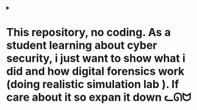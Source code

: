 <details>

<summary><h1>This repository, no coding. As a student learning about cyber security, i just want to show what i did and how digital forensics work (doing realistic simulation lab ). If care about it so expan it down ᓚᘏᗢ </h1></summary>

# Digital_Forensics

![image](https://github.com/user-attachments/assets/da81535d-c9e2-4d72-a2eb-6c07bf2e6f52)

This repository documents a series of digital forensics exercises performed in a simulated lab environment.  Each task demonstrates a key aspect of a digital forensics investigation, from image acquisition to memory analysis.  The goal is to provide a practical, hands-on understanding of the tools and techniques used in real-world digital forensics investigations.

# Task 0: Initial File Analysis and Question Answering 

**Objective:** This task serves as an introductory exercise to familiarize you with basic digital forensics techniques. You will be analyzing a provided file, likely containing encoded or hidden information related to a simulated investigation. The goal is to decode this information, answer specific questions based on the extracted data, and understand how seemingly simple tasks can reveal crucial clues in a digital forensics scenario.  This task emphasizes the importance of observation, decoding, and targeted analysis.

![image](https://github.com/user-attachments/assets/5fa1670e-5425-420a-b8da-8f55f65804cb)

Opening the initial file reveals a section of data recorded in hexadecimal format. **Why is data sometimes in hex?** Hexadecimal (base-16) is a common way to represent binary data in a human-readable format. Computers work with binary (0s and 1s), but hex is more compact and easier for humans to read and write than long strings of binary digits.  In forensics, hex representation is often used for:

*   **Examining raw data:** Viewing the exact bytes of a file or disk image.
*   **Identifying file signatures:**  Recognizing file types by their header bytes (often viewed in hex).
*   **Analyzing network packets:**  Looking at the byte-level structure of network communication.
*   **Debugging and reverse engineering:**  Understanding the low-level workings of software.

**Step 1: Decoding Hexadecimal Data to ASCII**

To understand the hex data, we need to convert it to a more readable format, typically ASCII text. ASCII (American Standard Code for Information Interchange) is a character encoding standard that represents text in computers.

**How to Convert Hex to ASCII:**

*   **Online Hex to ASCII Converters:** Numerous online tools are available (just search for "hex to ascii converter"). You can copy and paste the hex data into these tools to get the ASCII output.
*   **Command-line Tools (Linux/macOS):**  You can use tools like `xxd -r -p` or `echo "hex_data" | xxd -r -p | strings` in a terminal.
*   **Hex Editors:**  Hex editors often have built-in functionality to interpret hex data as ASCII or other character encodings.

After converting the hex format, the data can be decoded into ASCII for reading. This reveals human-readable text, which is much easier to analyze.

![image](https://github.com/user-attachments/assets/8c8f64f9-cc5e-4256-82ec-51012e891b51)

Now we can proceed to answer the specific questions based on this decoded ASCII text.

*   **Question 1:** What is the website of the chat software that Nhung used?

     ![image](https://github.com/user-attachments/assets/a11d8035-010c-4b69-836b-ad79d44ffc9e)

    *   **Step:** Examine the decoded ASCII text. Look for patterns that resemble website addresses (e.g., starting with "www." or containing ".com", ".co", etc.). In the decoded text, you can clearly see "Website chat cua Nhung la: www.e-chat.co".
    *   **Answer:** `www.e-chat.co`
    *   **Why is this question relevant?**  Identifying the chat software used can be important for several reasons:
        *   **Context:** It provides context about Nhung's online activities and communication methods.
        *   **Further Investigation:** Knowing the chat software might lead to further investigation of chat logs, account information, or vulnerabilities associated with that specific platform.
        *   **Link Analysis:**  It could be a starting point for link analysis if the chat software is known to be used for illicit activities.

*   **Question 2:** The location where Nhung hid the USB drive, answer in Vietnamese without accents as in the investigation result:

*   ![image](https://github.com/user-attachments/assets/8e7548ef-c3ec-4426-8d23-0ad2ff520f19)

    *   **Step:**  Continue examining the decoded ASCII text. Look for phrases that indicate a location or hiding place.  The text reads: "Noi Nhung giau USB la: chau cay".
    *   **Answer:** `chau cay` (chậu cây - flower pot)
    *   **Why is this question relevant?**  Knowing the hiding location of physical evidence (like a USB drive) is crucial for:
        *   **Physical Evidence Recovery:**  Directly leading investigators to the location where the USB drive might be physically hidden.
        *   **Corroboration:**  Confirming details from other sources (e.g., witness statements) with physical evidence.
        *   **Understanding Intent:** The hiding place itself might provide clues about the person's intent to conceal information.

*   **Question 3:** What method did the attacker use to exploit the system? We can see continuous and unusual failed login attempts by examining the `auth.log` file, starting from April. We can also check for unusual failed logins --> Burt-Force

  ![image](https://github.com/user-attachments/assets/9b227fe3-e5d0-47a6-ba85-216a2f8b1d7a)
  ![image](https://github.com/user-attachments/assets/c8aebcf7-a761-4bfe-b2a9-7b0a84a3609f)
    *   **Step:** The question itself provides the answer by referencing "continuous and unusual failed login attempts" and "Burt-Force".  "Burt-Force" is likely a typo and meant to be "Brute-Force".  Brute-force attacks are characterized by numerous attempts to guess passwords or usernames.  The images show log entries from `auth.log` which is a common log file on Linux systems that records authentication attempts.  The repeated "Failed password for invalid user" entries strongly suggest a brute-force attack.
    *   **Answer:** `Brute-Force`
    *   **Why is this question relevant?**  Identifying the attack method is fundamental in incident response and forensics:
        *   **Understanding Attack Vectors:** Knowing the method helps understand how the attacker gained (or attempted to gain) access.
        *   **Assessing Damage:**  The type of attack can indicate the potential scope of compromise. A brute-force attack, if successful, can lead to unauthorized access and further malicious activities.
        *   **Remediation:** Knowing the attack method is essential for implementing appropriate security measures to prevent future attacks of the same type (e.g., strengthening passwords, implementing account lockout policies, using multi-factor authentication).

*   **Question 4:** How many IPs performed the attack? How many of them successfully attacked?

    Based on classifying these IP addresses, they appear to be targets of brute force, based on the high number of login attempts associated with them (limited to the April attack period).

    *(The list of IPs and attempt counts is provided in the original document - no image is needed here)*

    *   **Step 1: Count the Number of Attacking IPs:**  Count the number of unique IP addresses listed in the provided data that are associated with failed login attempts.  The list provides 24 unique IP addresses.
    *   **Step 2: Identify IPs with Successful Logins:** Examine the subsequent data that shows IPs with "successful logins (Accept)". Identify the IPs from the brute-force list that also appear in the successful login list. In this case, 6 IPs are listed with successful logins.
    *   **Answer (Number of Attacking IPs):** `24`
    *   **Answer (Number of IPs with Successful Attacks):** `6`
    *   **Why is this question relevant?**  Identifying attacking IPs and successful IPs helps to:
        *   **Scope of Attack:**  Understand the scale of the brute-force attempt and how many entry points might have been compromised.
        *   **Attribution (Initial Clues):** IP addresses can provide initial clues for tracing back the attacker or the origin of the attack, although IP addresses can be spoofed or originate from compromised systems.
        *   **Blocking and Mitigation:**  IP addresses of attackers can be used to block further malicious activity (e.g., using firewalls or intrusion prevention systems).
        *   **Prioritization:**  IPs with successful logins are of higher priority for further investigation as they represent actual compromises.

    ![image](https://github.com/user-attachments/assets/d7554195-57f0-414f-bbe9-ed8e5fe6a360)


    Based on this, we can also see which IPs successfully logged in. If we compare with the IPs that had failed attempts above, we get:

    *(The list of IPs with successful logins is provided in the original document - no image is needed here)*

    *   --> Depending on how many attempts are considered brute force, we can infer that there were 24 attacking IPs and 6 IPs with successful attacks.

*   **Question 5:** Which users were newly created during the attack process?
*   ![image](https://github.com/user-attachments/assets/6c84b070-126f-490e-9f91-0fbd144269f5)

    *   **Step:** Examine the provided image which likely shows log entries related to user creation (`useradd` command is visible).  Identify usernames that were created around the time of the brute-force attack (as indicated in the question). The text identifies `packet`, `wind3str0y`, `fido`, `dhg` as users created during the attack, and differentiates them from `user1`, `user2`, `user4` which seem to be pre-existing legitimate users.
    *   **Answer:** `packet`, `wind3str0y`, `fido`, `dhg`
    *   **Why is this question relevant?**  Identifying newly created users during an attack timeframe is a strong indicator of malicious activity:
        *   **Backdoors and Persistence:** Attackers often create new user accounts to establish backdoors for persistent access to the compromised system.
        *   **Privilege Escalation:**  New accounts could be created for privilege escalation attempts or to perform actions under a different user context.
        *   **Account Compromise Confirmation:**  User creation often follows a successful brute-force attack, indicating that the attacker gained initial access and then proceeded to further compromise the system.

*   **Question 6:** What system scanning tool did the attacker install on this Linux Server?

      ![image](https://github.com/user-attachments/assets/c22e76ce-fdaa-4110-a6fd-1e617e524296)

    *   **Step:** Examine the `term.log` image (likely representing terminal or command history logs). Look for commands related to software installation or system utilities. The image clearly shows the command `apt-get install nmap`. `apt-get` is a package manager on Debian-based Linux systems, and `nmap` is a well-known network scanning tool.
    *   **Answer:** `Nmap`
    *   **Why is this question relevant?**  Identifying installed tools, especially security or network scanning tools, can reveal the attacker's post-exploitation activities:
        *   **Reconnaissance:**  `Nmap` is used for network reconnaissance - scanning for open ports and services on the target system or network. This could indicate the attacker was mapping the network to find further targets or vulnerabilities.
        *   **Lateral Movement:**  Scanning tools can be used to identify other vulnerable systems on the internal network for lateral movement (spreading the compromise).
        *   **Information Gathering:**  Attackers use scanning to gather information about the target system's configuration and security posture.

*   **Question 7:** The attacker used the social network Twitter to send images from the compromised computer. Identify the account and password that the attacker used to log in to Twitter.

*   ![image](https://github.com/user-attachments/assets/64ae2c74-a2bf-4b4c-b540-9a1c78f90155)


    In file number 3, there is a capture with the host `twitter.com`. When opened, we can see its Authorization hash, in base64 format.  When decoded:

    ![image](https://github.com/user-attachments/assets/8ba08790-3edf-4089-afd5-80ed9fe0e2a4)
    ![image](https://github.com/user-attachments/assets/17779deb-8a9f-4dcd-b96f-d1a1b26071c7)

    *   **Step 1: Identify Relevant File:** The question states "file number 3" and mentions "twitter.com". This suggests examining a network capture file (like a `.pcap` or similar) and looking for traffic related to Twitter. The image shows a Wireshark capture ("file number 3") with "twitter.com" as the host.
    *   **Step 2: Examine Authorization Header:** The text mentions "Authorization hash, in base64 format". In HTTP requests, authorization information is often passed in the "Authorization" header.  The image shows an "Authorization" header in the HTTP request to `twitter.com`.
    *   **Step 3: Decode Base64:**  The Authorization value is in Base64 encoding. Base64 is a common encoding scheme to represent binary data as ASCII text.  You can use online Base64 decoders or command-line tools like `base64 -d` (Linux/macOS) or PowerShell's `[System.Convert]::FromBase64String()` to decode the hash.  The images show the Base64 encoded hash and the decoded output, revealing "userforlab:passforlab".
    *   **Answer (Account):** `userforlab`
    *   **Answer (Password):** `passforlab`
    *   **Why is this question relevant?**  Identifying compromised social media accounts used by attackers is important for:
        *   **Data Exfiltration:**  Social media can be used as a channel for exfiltrating stolen data from a compromised system.
        *   **Command and Control (C2):** In some cases, attackers might use social media for covert command and control communication with malware.
        *   **Attribution and Tracking:** Social media accounts can provide further clues for tracing the attacker's identity or activities.
        *   **Account Remediation:**  Compromised accounts need to be secured (passwords changed, accounts potentially suspended) to prevent further misuse.

*   **Question 8:** The attacker connected to the internal network and stole the FTP account of a user in the company. Find the attacker's IP address.

    After using Wireshark:

      ![image](https://github.com/user-attachments/assets/0498cfd5-f6dd-46e1-bb8b-86ca881a0be9)

    *   **Step:** The question mentions "Wireshark" and "FTP account".  This indicates analyzing a network capture (likely a `.pcap` file) using Wireshark to examine FTP traffic. The image shows a Wireshark capture filtered for FTP protocol.  The text points to the source IP address of the FTP requests ("USER, PASS, SYST, PORT, LIST, RETR, QUIT") as `192.168.0.117`.
    *   **Answer:** `192.168.0.117`
    *   **Why is this question relevant?**  Identifying the attacker's IP address within the internal network is crucial for:
        *   **Internal Network Mapping:**  Understanding the attacker's location and movement within the internal network.
        *   **Identifying Compromised Internal Systems:**  The attacker's IP address might be associated with a compromised internal system that was used as a staging point for further attacks.
        *   **Network Segmentation and Security:**  This information can inform network segmentation strategies and security controls to limit lateral movement and contain future breaches.

*   **Question 9:** What are the stolen FTP account and password?


    After using Wireshark:

    ![image](https://github.com/user-attachments/assets/49253270-a360-473b-a8f2-d66b1d394b5f)

    *   **Step:** Continue analyzing the Wireshark FTP capture. Look for FTP commands that transmit credentials, specifically `USER` and `PASS` commands. FTP, in its basic form, transmits usernames and passwords in plain text. Wireshark can capture and display these commands. The image highlights the `USER ketoan` and `PASS ispace` commands in the Wireshark capture.
    *   **Answer (Account):** `ketoan`
    *   **Answer (Password):** `ispace`
    *   **Why is this question relevant?**  Identifying stolen credentials (like FTP accounts) is critical because:
        *   **Unauthorized Access:** Stolen FTP credentials can be used to gain unauthorized access to sensitive file servers and data.
        *   **Data Breach:**  Compromised FTP accounts are often used to steal data from the FTP server or upload malware.
        *   **Account Remediation:**  Stolen accounts need to have their passwords reset immediately and potentially be locked down to prevent further misuse.
        *   **Security Policy Review:**  The fact that FTP credentials were stolen in plain text highlights a security vulnerability (using unencrypted FTP) that needs to be addressed.

*   **Question 10:** Find the file that was leaked when the attacker exploited FTP and determine the MD5 hash of that file.

*   ![image](https://github.com/user-attachments/assets/9966e278-20e5-49b9-88ea-9137a1ee62d5)


    Proceed to export a target file from Wireshark.

    Using the `Get-FileHash` command on PowerShell, we can calculate the MD5 hash of the newly exported file, which is "file-mat.docx".
    ![image](https://github.com/user-attachments/assets/949bd198-481e-4a66-b4c1-243ed343abb5)

    *   **Step 1: Identify Data Transfer in Wireshark:** Examine the Wireshark FTP capture for commands that indicate data transfer, such as `RETR` (retrieve file). The image shows a `RETR file-mat.docx` command. This indicates the attacker downloaded the file "file-mat.docx" via FTP.
    *   **Step 2: Export the File from Wireshark:** Wireshark allows you to export objects or files that are transmitted within network streams.  In Wireshark, you would typically right-click on the relevant FTP packet (e.g., a packet related to the `RETR` command or data transfer) and use "Follow TCP Stream" or "Export Objects" to save the file "file-mat.docx" from the captured network traffic.
    *   **Step 3: Calculate MD5 Hash:** Once you have exported the "file-mat.docx" file, calculate its MD5 hash. The example uses PowerShell's `Get-FileHash` command: `Get-FileHash -Algorithm MD5 -Path "file-mat.docx"`.  You can use other tools like `md5sum` (Linux/macOS) or online MD5 hash calculators. *The MD5 hash value itself should be recorded here in a real investigation.*
    *   **Answer (File Name):** `file-mat.docx`
    *   **Answer (MD5 Hash):** *(The MD5 hash value of "file-mat.docx" would be inserted here after calculation)*
    *   **Why is this question relevant?**  Identifying the leaked file and its hash is crucial for:
        *   **Data Breach Confirmation:**  Confirming what specific data was stolen by the attacker.
        *   **Data Sensitivity Assessment:**  Determining the sensitivity and value of the leaked file (e.g., is it confidential business data, personal information, etc.).
        *   **Impact Assessment:**  Evaluating the potential impact of the data breach on the organization or individuals.
        *   **Data Integrity Verification:**  The MD5 hash of the leaked file can be compared to the original file (if available) to verify if the file was modified during or after the exfiltration.

*   **Question 11:** Ann's computer with IP address (192.168.1.158) sent a message over the wireless network to a strange computer that just connected to the network. Analyze the `pcap1.pcap` file to determine the account name that Ann used to log into the messaging system.
![image](https://github.com/user-attachments/assets/7d2897a9-831f-4111-b9a7-c6257074bc03)

    *   **Step:** Analyze the `pcap1.pcap` file (presumably another Wireshark capture) focusing on traffic from Ann's computer (IP `192.168.1.158`) to a "strange computer" that recently connected to the network. The question mentions "messaging system". Examine network protocols and traffic patterns that might be related to messaging or chat applications. The image seems to show traffic related to some sort of messaging protocol.  The text points to "account name that Ann used to log into the messaging system" and provides the answer "user1".  *More detail is needed on how "user1" was extracted from the `pcap1.pcap` - specific protocol, filters, or data fields examined in Wireshark would be helpful.*
    *   **Answer:** `user1`
    *   **Why is this question relevant?**  Analyzing messaging system activity is important for:
        *   **Communication Analysis:**  Understanding who is communicating with whom, the content of communications, and the timing of messages.
        *   **Insider Threat Detection:**  Investigating suspicious communication patterns that might indicate insider threats or unauthorized data sharing.
        *   **Evidence of Coordination:** In some cases, message logs can provide evidence of coordination between attackers or accomplices.

*   **Question 12:** What is the MD5 hash of the file that Ann sent out?
![image](https://github.com/user-attachments/assets/f2fada8c-6436-42e3-b416-aa9346f9a8f4)

    Here we can see that Ann was lured by a girl, took a file from the server and sent it out. That file is named `recipe.docx`.
    *   *(Note: The MD5 hash value of `recipe.docx` would be here if calculated)*
![image](https://github.com/user-attachments/assets/59cd71e2-617b-47d8-85bd-12f06f671e6e)

    *   **Step 1: Identify File Transfer in Network Capture:** Analyze `pcap1.pcap` (or related network capture if it's a different one) to identify network traffic related to Ann sending a file. The question mentions "file that Ann sent out" and "recipe.docx".  The image indicates the file name `recipe.docx`.  *Again, more detail is needed on *how* `recipe.docx` was identified in the network capture. Protocol, filters, or specific data fields would be helpful.*
    *   **Step 2: Export the File (if possible):** If the file `recipe.docx` was transmitted over the network in a way that allows for file extraction from the network capture (e.g., through HTTP file upload, FTP data transfer, or a file transfer protocol within the messaging system), export the file from Wireshark.
    *   **Step 3: Calculate MD5 Hash:** Calculate the MD5 hash of the exported `recipe.docx` file using tools like `Get-FileHash` (PowerShell), `md5sum` (Linux/macOS), or online MD5 calculators. *The MD5 hash value should be recorded here.*
    *   **Answer (MD5 Hash):** *(The MD5 hash value of "recipe.docx" would be inserted here after calculation)*
    *   **Why is this question relevant?**  Similar to Question 10, identifying the leaked file and its hash is crucial for:
        *   **Data Breach Assessment:**  Determining what specific file was sent out.
        *   **Content Analysis:** Examining the contents of `recipe.docx` to understand its nature and sensitivity.
        *   **Impact Evaluation:** Assessing the potential impact of leaking this specific file.
        *   **Integrity Verification:** MD5 hash helps verify file integrity if a copy of the original `recipe.docx` exists for comparison.

*   **Question 13:** What is the system timezone?

    Using digital forensics software, view the `web-server-linux-003.ad1` file.
![image](https://github.com/user-attachments/assets/4084cb1a-46d9-453a-b617-362442a85a2e)

    *   **Step 1: Open Image File in Forensic Software:** The question mentions "digital forensics software" and the file `web-server-linux-003.ad1`.  `.ad1` is a common forensic image format (AccessData Disk Image). Use forensic software capable of analyzing `.ad1` images (e.g., Autopsy, EnCase, FTK Imager, X-Ways Forensics). Open the `web-server-linux-003.ad1` image in the chosen software.
    *   **Step 2: Locate System Timezone Information:** Forensic software typically parses system configuration files and metadata from disk images. Look for sections or features within the software that display system information, operating system details, or configuration settings.  In Linux systems, timezone information is often stored in files like `/etc/timezone` or `/etc/localtime`. The image from Autopsy shows "Time Zone: Europe/Brussels" in the "Operating System Information" section.
    *   **Answer:** `Europe/Brussels`
    *   **Why is this question relevant?**  Determining the system timezone is important for:
        *   **Timestamp Correlation:**  Accurately interpreting timestamps from log files, file system metadata, and other artifacts. Timestamps are often recorded in local system time. Knowing the timezone allows you to convert them to a standard timezone (like UTC/GMT) for consistent analysis and correlation across different systems or data sources.
        *   **Event Reconstruction:**  Building accurate timelines of events requires understanding the timezone in which events were recorded.
        *   **Geographic Context (Potentially):**  Timezone can sometimes provide clues about the geographic location of the system or user.

*   **Question 14:** Who was the last user to log in to the system?
![image](https://github.com/user-attachments/assets/8eaf755c-461b-4c42-8902-e538b1cac2d5)

    Extract the `auth.log` file.

    Put it into Kali Linux.
![image](https://github.com/user-attachments/assets/a9803a0e-3bbc-46a5-aa3a-8b6cffc0ab9d)

    Put the "accepted password" (successful login) logs from the file into the `accepted_logins` file.
![image](https://github.com/user-attachments/assets/10def0ca-8770-47f5-a125-524fc4326a58)

    Use the `sort` command to see the last log (last user) successfully logged in, which is root.

    ![image](https://github.com/user-attachments/assets/dade1fdd-37e8-4e3c-859f-e387e14b7c4b)

    *   **Step 1: Extract `auth.log` from Image:** The question refers to `auth.log` and a forensic image (`web-server-linux-003.ad1` implied from Question 13). Extract the `auth.log` file from the `/var/log` directory within the `.ad1` image. You can use forensic software to browse the file system within the image and export the `auth.log` file.
    *   **Step 2: Transfer to Kali Linux (Analysis System):**  Transfer the extracted `auth.log` file to a Kali Linux system (or another Linux system with command-line tools) for easier log analysis.
    *   **Step 3: Filter for Successful Logins:** Filter the `auth.log` file to keep only lines indicating successful logins. The example uses `grep "Accepted password"` to extract lines containing "Accepted password," which is a common log message for successful SSH logins in `auth.log`.  `grep "Accepted password" auth.log > accepted_logins`
    *   **Step 4: Sort Logins Chronologically (Reverse Order):** Sort the filtered login logs chronologically in reverse order (newest to oldest) to find the last login.  The example uses `sort -r accepted_logins`. The `-r` option for `sort` reverses the sorting order.  By sorting in reverse chronological order, the last entry in the sorted output will represent the most recent successful login.
    *   **Step 5: Identify Last User:** Examine the last line in the sorted output. The example shows the last line is related to a root login.
    *   **Answer:** `root`
    *   **Why is this question relevant?**  Identifying the last logged-in user is useful for:
        *   **User Activity Tracking:**  Understanding who was recently active on the system.
        *   **Account Compromise Assessment:** If the last login is by an unexpected user (especially a privileged account like root), it could indicate unauthorized access or account compromise.
        *   **Timeline Context:**  The timestamp of the last login provides a point of reference for building a timeline of events.

*   **Question 15:** How many users have a login shell?
![image](https://github.com/user-attachments/assets/b8e00bf5-9f5a-4e92-b679-91e01a4bc963)

    Extract the `passwd` file from `/etc`.

    Continue to put it into Kali.
![image](https://github.com/user-attachments/assets/acab02a9-79c8-4b8d-91e1-898d4a660ced)

    Use the `awk` command to count how many users in the `passwd` file just put in have a login shell:
    ![image](https://github.com/user-attachments/assets/bd9e216f-bcdc-4968-9d3e-4849725130d6)

    *   **Step 1: Extract `passwd` File:** Extract the `/etc/passwd` file from the `.ad1` image. The `/etc/passwd` file on Linux systems contains user account information.
    *   **Step 2: Transfer to Kali Linux:** Transfer the `passwd` file to Kali Linux.
    *   **Step 3: Use `awk` to Count Login Shells:** Use the `awk` command to process the `passwd` file and count users with a login shell.
        *   `awk -F':' '$7 != "/sbin/nologin" && $7 != "/bin/false" { count++ } END { print count }' passwd`
        *   `-F':'`: Sets the field separator to colon (`:`) because fields in `/etc/passwd` are separated by colons.
        *   `'$7 != "/sbin/nologin" && $7 != "/bin/false"'`: This is the condition. `$7` refers to the 7th field in each line of `/etc/passwd`, which is the login shell field. The condition checks if the login shell is *not* equal to `/sbin/nologin` and *not* equal to `/bin/false`.  Users with `/sbin/nologin` or `/bin/false` as their login shell are typically system accounts or accounts that are not intended for interactive logins.
        *   `{ count++ }`: If the condition is true (the user has a login shell), increment the `count` variable.
        *   `END { print count }`: After processing all lines, print the final value of `count`.
    *   **Answer:** `06` (meaning 6 users have a login shell)
    *   **Why is this question relevant?**  Counting users with login shells helps to:
        *   **User Account Audit:**  Understand the number of interactive user accounts on the system.
        *   **Security Assessment:**  Reduce the attack surface by disabling login shells for system accounts or service accounts that do not require interactive logins.
        *   **Account Management:**  Identify and manage user accounts, ensuring that only necessary accounts have login shells.

*   **Question 16:** Put the logs related to user addition into the `b.txt` file for analysis.
![image](https://github.com/user-attachments/assets/e93232f9-5dff-4ef4-a50f-22570a075c14)
![image](https://github.com/user-attachments/assets/ac3859f2-c67b-4c9e-a81f-8186980f6d38)

    User `vulnosadmin` created user `webmin`.

    This is also displayed in the `bash_history` log of this user.
![image](https://github.com/user-attachments/assets/5660e146-46e3-4b69-a326-76f3dce8c8af)

    *   **Step 1: Identify User Addition Logs:** The question asks for "logs related to user addition".  On Linux systems, user addition events are often logged in files like `auth.log`, `audit.log`, or `syslog`.  The images show `auth.log` being examined.
    *   **Step 2: Filter for User Addition Events:** Filter the `auth.log` (or relevant log file) for events related to user creation commands like `useradd`, `adduser`, or similar commands.  The images show lines from `auth.log` containing `useradd webmin` which indicates the creation of the user "webmin".
    *   **Step 3: Save Filtered Logs to `b.txt`:** Save the filtered log lines to a file named `b.txt` (as requested in the question) for further analysis. `grep "useradd" auth.log > b.txt` (or similar command).
    *   **Step 4: Examine User `vulnosadmin`'s `bash_history`:** The text also mentions checking `bash_history` of user `vulnosadmin`.  `bash_history` files store commands executed by users in their bash shell.  Examine the `bash_history` file for the user `vulnosadmin` (typically located in `/home/vulnosadmin/.bash_history` - you would need to extract this from the image).  The image shows the `bash_history` file of `vulnosadmin` containing the `useradd webmin` command, confirming that user `vulnosadmin` created the user `webmin`.
    *   **Why is this question relevant?**  Analyzing user addition logs and command history helps to:
        *   **Identify Unauthorized Account Creation:** Detect creation of user accounts that were not authorized or are suspicious.
        *   **Attribute Actions to Users:**  Determine which user performed the user creation action (in this case, `vulnosadmin`).
        *   **Understand Post-Compromise Activity:**  User creation is often part of post-compromise activity by attackers to establish persistence or create backdoors.

*   **Question 17:** How many users have sudo access?

    Thus, the users who can use sudo here are: `root`, `php`, `mail`
    *   **Answer:** `3`
    *   **Step:** The question implicitly assumes you've already identified users with sudo access in previous analysis (though the steps aren't explicitly detailed here).  **How to determine sudo access?**  On Linux systems, sudo access is typically controlled by the `/etc/sudoers` file or files in the `/etc/sudoers.d/` directory.  You would need to:
        *   **Extract `/etc/sudoers` and `/etc/sudoers.d/`:** Extract these files/directories from the `.ad1` image.
        *   **Analyze `sudoers` Files:** Examine the contents of `/etc/sudoers` and files in `/etc/sudoers.d/`. These files define sudo rules. Look for lines that grant sudo privileges to users or groups.  Common indicators include lines starting with user or group names followed by `ALL=(ALL:ALL) ALL` (or similar sudo rules).
        *   **Identify Sudo Users:** Based on the `sudoers` file analysis, identify the users who are explicitly granted sudo access. The text lists `root`, `php`, and `mail` as users with sudo access. *More detail would be needed on exactly *how* these users were identified from the `sudoers` configuration.*
    *   **Answer:** `3`
    *   **Why is this question relevant?**  Knowing which users have sudo (superuser) access is critical for security assessment:
        *   **Privilege Management:**  Sudo access grants users elevated privileges to run commands as root.  Limiting sudo access to only necessary users is a key security principle.
        *   **Security Risk Assessment:**  Users with sudo access pose a higher security risk if their accounts are compromised because attackers can gain full control of the system.
        *   **Compliance Auditing:**  Compliance regulations often require organizations to control and audit sudo access.

*   **Question 18:** Which file did the user 'root' delete?

    Go into root's history to see. Here there is an `rm` command, it removes file `37292.c`.
    ![image](https://github.com/user-attachments/assets/37ec87f2-2596-48c5-bfc9-d8fe6a979e9d)
![image](https://github.com/user-attachments/assets/4cd157d5-ca45-4435-8216-0333ab66964f)

    *   **Step 1: Examine Root's `bash_history`:** The question directs you to "root's history".  On Linux, root's command history is typically stored in `/root/.bash_history`.  Extract the `/root/.bash_history` file from the `.ad1` image.
    *   **Step 2: Analyze `bash_history` for `rm` Command:** Examine the contents of `root/.bash_history` file. Look for commands that involve file deletion, specifically the `rm` (remove) command. The images show a line in `root/.bash_history`: `rm 37292.c`.
    *   **Answer:** `37292.c`
    *   **Why is this question relevant?**  Tracking file deletion activity by root (or any user) can be important for:
        *   **Data Tampering Detection:**  Identifying if important files were deleted, potentially to hide evidence or disrupt system operation.
        *   **Understanding User Actions:**  Reconstructing user activity and understanding what files users were working with and potentially removing.
        *   **Malware Analysis:**  Malware might delete files as part of its cleanup or evasion techniques.

*   **Question 19:** What Content Management System (CMS) is installed on the machine?
*   ![image](https://github.com/user-attachments/assets/186dce0d-5c76-4096-b10d-15c61e2de496)

    *   **Step:** The image shows a web browser accessing a URL (`http://192.168.1.103/`).  The text displayed in the browser window is a default page for "Drupal". Drupal is a popular open-source Content Management System (CMS).  Accessing the web server's root directory in a browser often reveals a default CMS page if a CMS is installed.
    *   **Answer:** `Drupal`
    *   **Why is this question relevant?**  Identifying the CMS installed on a web server is important for:
        *   **Vulnerability Assessment:**  Knowing the CMS type and version allows you to research known vulnerabilities associated with that specific CMS. CMS platforms are frequent targets for attackers.
        *   **Attack Surface Mapping:**  CMS platforms often have specific attack vectors and common vulnerabilities that attackers exploit.
        *   **Configuration Review:**  CMS installations require specific configurations.  Reviewing the CMS configuration can reveal security misconfigurations.

*   **Question 20:** What version of CMS is installed on the machine?
*   ![image](https://github.com/user-attachments/assets/2bcccaff-f88f-49fd-876c-78f8f234a9ec)

    *   *(No explicit steps are provided in the original document for this question, and the image provided is the same as for Question 19)*.
    *   **Inferred Step:** To determine the CMS version, you would typically need to:
        *   **Examine CMS Files:**  Look for files within the web server's document root directory that contain version information.  For Drupal, this might be in files like `CHANGELOG.txt`, `README.txt`, or CMS-specific configuration files.
        *   **Access CMS Admin Interface:**  Sometimes the CMS admin login page or the CMS's "About" section will display the version number.
        *   **Use CMS Detection Tools:**  Tools like `whatweb` or online CMS detectors can attempt to automatically identify the CMS version by analyzing website headers, code patterns, and known CMS fingerprints.
    *   **Answer:** *(The answer for the CMS version is missing from the original document. To answer this, further investigation of the Drupal installation would be needed)*
    *   **Why is this question relevant?**  Knowing the *version* of the CMS is even more critical than just knowing the CMS type for:
        *   **Vulnerability Identification:**  Vulnerabilities are often version-specific.  Knowing the exact version allows you to pinpoint known vulnerabilities that affect that particular CMS installation.
        *   **Patching and Remediation:**  Version information is essential for applying the correct security patches and updates to address known vulnerabilities in the CMS.
        *   **Exploit Research:**  Attackers often target known vulnerabilities in specific CMS versions. Version information is necessary for researching and understanding potential exploits.

*   **Question 21:** Which port is listening to receive attack commands from the hacker?
![image](https://github.com/user-attachments/assets/982a13d2-f376-4dfb-8e98-5991b0175482)

    *   *(No explicit steps are provided in the original document for this question, and the image is not directly helpful for answering it)*.
    *   **Inferred Step:** To determine listening ports, you would typically use network tools on the compromised system (if it's live) or analyze system configuration files or memory dumps (if you have an image).  Common methods include:
        *   **`netstat -tulnp` (Linux):**  This command lists listening ports and associated processes.  You would need to execute this command on the compromised system or analyze the output if it was captured.
        *   **`ss -tulnp` (Linux):**  A more modern alternative to `netstat`.
        *   **`tasklist /svc` and `netstat -ano` (Windows):**  Windows equivalents for listing processes and network connections.
        *   **Analyzing Process List from Memory Dump:** If you have a memory dump, memory analysis tools can be used to list listening ports and associated processes.
        *   **Configuration File Review:**  Sometimes configuration files for network services (e.g., SSH, web servers) will specify listening ports.
    *   **Answer:** *(The answer for the listening port is missing from the original document.  To answer this, network analysis or system analysis tools would be needed to identify listening ports. The image provided is not directly relevant to this question.)*
    *   **Why is this question relevant?**  Identifying listening ports, especially unusual or unexpected ports, is important for:
        *   **Malware Detection:**  Malware often opens listening ports for command and control communication or to provide backdoor access.
        *   **Unauthorized Services:**  Unnecessary or unauthorized services listening on open ports increase the attack surface.
        *   **Network Security Assessment:**  Understanding listening ports helps to assess the system's network services and identify potential vulnerabilities.

*   **Question 22:** What is the path to the root directory of the PHP user?
![image](https://github.com/user-attachments/assets/5f8c99d3-8106-4f90-aa21-20f9b00aa569)

    *   *(No explicit steps are provided in the original document for this question, and the image is not directly helpful for answering it)*.
    *   **Inferred Step:** To find the home directory of the "php" user, you would typically consult the `/etc/passwd` file.  As mentioned in Question 15, the `/etc/passwd` file contains user account information.  The 6th field in each line of `/etc/passwd` is the home directory for that user.
        *   **Extract `/etc/passwd` (if not already extracted):** Extract the `/etc/passwd` file from the `.ad1` image.
        *   **Examine `/etc/passwd` for "php" user:**  Open the `/etc/passwd` file and look for the line for the user "php".
        *   **Extract Home Directory Path:**  The 6th field in the "php" user's line will be the path to their home directory. The image seems to indicate the path is `/var/www`.
    *   **Answer:** `/var/www`
    *   **Why is this question relevant?**  Knowing the home directory of a user, especially a system user like "php" (often associated with web servers), is useful for:
        *   **File System Navigation:**  Knowing where to look for user-specific files, configuration, and data.
        *   **Security Auditing:**  Auditing files and permissions within user home directories.
        *   **Understanding Application Context:** For system users like "php", the home directory might be related to the web server's document root or application files.




# Task 1: Create a DD-format Image File

**Objective:** Create a bit-by-bit copy (a "forensic image") of a drive using the `dd` command. This is a **crucial first step** in any digital forensics investigation.  The `dd` command, a standard tool in Linux and other Unix-like systems, is used for low-level data copying. By creating an exact copy, we ensure that all data, including deleted files and unallocated space, is preserved.  This allows examiners to analyze the evidence without risking alteration or damage to the original source. We will use the "dd" format as it's a raw, uncompressed format widely compatible with forensic tools.

![image](https://github.com/user-attachments/assets/9ac2fee2-7629-457e-9d5f-1287ce2ff783)

*   **Step 1: File and Group Permissions (Linux) - *Securing the Evidence File***
    *   Before creating the image file, we set up appropriate file system permissions in Linux. **Why is this important?**  Proper permissions are essential for maintaining the **chain of custody** and ensuring the **integrity** of digital evidence.  By restricting access, we prevent unauthorized modification or viewing of the image file.
    *   We create a dedicated group (e.g., `forensics_group`), add this group to the file we are about to create, assign ownership to a designated forensic user, and set specific access rights (e.g., read and write only for the forensic group, read-only for others if necessary, and no execute permissions).  This granular control limits who can interact with the sensitive data within the image file, ensuring only authorized personnel can access and analyze it.

    ![image](https://github.com/user-attachments/assets/f5dc2132-9029-4bf8-b62e-4319ee676c9f)

*   **Step 2: Samba Configuration (Network Share) - *Facilitating Access and Collaboration***
    *   Samba is configured to create a network share. **Why Samba?**  Samba allows seamless file sharing between Linux/Unix-like systems (like Kali Linux where we might be performing analysis) and Windows systems (which might be the system we are imaging or where other analysts are working). This network share enables us to access the image file (and other related files) from different machines on the network. This is beneficial for:
        *   **Collaboration:** Multiple analysts can access the image from their workstations.
        *   **Tool Access:**  If your specialized forensic analysis tools are located on a different system than where the image is created, a network share provides easy access.
    *   We create a dedicated user (e.g., `forensics_user`), set a Samba password for that user to control access to the share, and crucially, add this user to the dedicated group `nhomdieutra` (meaning "investigation group"). This ensures that only members of the investigation team can access the forensic share.

    ![image](https://github.com/user-attachments/assets/40a3a8a3-ad95-4c89-8518-18d7507082f4)

*   **Step 3: Initial Mapping (Physical Machine) - *Initial Setup Attempt***
    *   We first attempted to map a network drive from a Kali Linux machine (a common distribution used for penetration testing and digital forensics) to the physical machine where the target drive was located.  **Why map to the physical machine initially?**  In some scenarios, you might want to directly image a drive connected to a physical machine from a remote analysis workstation. This step represents a common initial approach.

    ![image](https://github.com/user-attachments/assets/f14ae1e3-56f4-4311-af25-b37ef9986e15)

*   **Step 4: Switch to Virtual Machine - *Addressing Practical Limitations***
    *   Due to the large size of the target drive (500GB), we decided to switch to using a virtual machine. **Why the switch?**  Transferring a 500GB image over a network can be very time-consuming and resource-intensive.  Using a virtual machine, especially if the target drive is also virtualized, offers several advantages:
        *   **Speed:** Data transfer within a virtualized environment is often much faster than over a network.
        *   **Resource Efficiency:**  Reduces network bandwidth usage.
        *   **Isolation:**  Keeps the imaging process isolated within the VM environment.

    ![image](https://github.com/user-attachments/assets/fb2add65-4fda-4c7e-97d5-ba04d6300053)

*   **Step 5: Mapping to Virtual Machine - *Establishing the Analysis Environment***
    *   We successfully mapped the network drive (the Samba share we created) to the virtual machine. This establishes the connection between our Kali Linux analysis VM and the location where we will store the image.

    ![image](https://github.com/user-attachments/assets/9e370bd2-53ef-4cfe-87b5-a71f06c290e8)

*   **Step 6: Identify Target Drive - *Verification is Key***
    *   We carefully identified the target drive as "Drive E" within the virtual machine environment. **Why is this step critical?**  **Incorrectly identifying the target drive can lead to imaging the wrong data, or even worse, overwriting the evidence drive!**  Double-checking and verifying the drive letter, size, and contents is paramount before proceeding with image acquisition. *Best practice would be to use disk management tools within the VM to definitively confirm the correct drive.*

    ![image](https://github.com/user-attachments/assets/b9e04084-3d47-46d9-97f8-f0004c72928d)

*   **Step 7: Image Acquisition (dd) - *Creating the Forensic Copy***
    *   We executed the `dd` command to create the `dd` image. **This is the core action of Task 1.**  **What `dd` command would be used here?**  A typical `dd` command for forensic imaging would look like this:
        ```bash
        sudo dd if=/dev/sdb of=/mnt/share/evidence_image.dd bs=4096 conv=noerror,sync status=progress
        ```
        **Let's break down this command:**
        *   `sudo`:  `dd` often requires root privileges to access raw devices.
        *   `if=/dev/sdb`:  **Input File**.  `/dev/sdb` is assumed to be the device node representing the target "Drive E" in the Linux VM. **Important:**  You *must* verify the correct device node for your target drive in your specific environment (using `lsblk`, `fdisk -l`, etc.).  Incorrect device selection can lead to data loss or imaging the wrong drive.
        *   `of=/mnt/share/evidence_image.dd`: **Output File**.  `/mnt/share/evidence_image.dd` specifies the path and filename where the `dd` image will be saved. `/mnt/share` would be the mount point of our Samba share.  Choose a descriptive filename (e.g., `evidence_image.dd`) and location that is easily accessible.
        *   `bs=4096` (or `bs=4k`): **Block Size**. Sets the block size for reading and writing data.  4096 bytes (4KB) is a common and efficient block size for imaging.
        *   `conv=noerror,sync`: **Conversion Options**.
            *   `noerror`:  Tells `dd` to continue copying even if it encounters read errors on the source drive. This is crucial in forensic imaging as you want to capture as much data as possible, even from potentially damaged drives.  Instead of halting on an error, `dd` will attempt to skip over bad sectors.
            *   `sync`:  Pads each input block with zeros to the specified block size if read errors occur. This ensures that the output image is the exact same size as the input drive, even if there are read errors. This helps maintain sector alignment for later analysis.
        *   `status=progress`: (Optional but highly recommended): Displays a progress bar during the imaging process, allowing you to monitor the progress and estimate completion time.

    *   **Documentation is key:** The exact `dd` command used *should always be documented* in your case notes or lab documentation.  This ensures reproducibility and transparency in your process.

    ![image](https://github.com/user-attachments/assets/d656eba5-dbd2-4d8b-80e2-ece70e4931df)

*   **Step 8: Verification (Kali Linux) - *Confirming Image Creation***
    *   We checked the Kali Linux machine (our analysis VM) to confirm that the image file `evidence_image.dd` was successfully created in the Samba share. This is a basic check to ensure the `dd` command completed without major errors and the image file exists where expected.

    ![image](https://github.com/user-attachments/assets/e2dc0d45-1e38-4fb8-b925-f24515a7ea3c)

*   **Step 9: Integrity Check (MD5 Hash) - *Ensuring Data Integrity***
    *   We calculated the MD5 hash of the newly created image file. **Why calculate an MD5 hash?**  **Data Integrity is paramount in forensics.** The MD5 hash acts as a unique digital fingerprint of the image.
    *   **How does it work?** The MD5 algorithm produces a 128-bit hash value.  If even a single bit in the image file is altered (due to data corruption during transfer, storage, or later analysis), the MD5 hash will change completely.
    *   **Best Practice:** You should also calculate the MD5 hash of the *source drive* *before* imaging (if possible and without altering the source drive). Then, compare the hash of the source drive with the hash of the image file. If they match, you have a high degree of confidence that the image is a bit-perfect copy.
    *   We will store this MD5 hash securely and use it later to verify that the image hasn't been tampered with or corrupted at any point during the analysis process. This is a critical part of maintaining the **chain of custody**.

    ![image](https://github.com/user-attachments/assets/3102fae5-3190-4470-8d7e-30a8733edc74)

# Task 2: Convert the Image File from E01 to DD Format

**Objective:** Convert a forensic image from the EnCase Evidence File format (E01) to the raw `dd` format. **Why convert from E01 to DD?**  E01 is a proprietary format primarily associated with EnCase, a commercial forensic software suite. While E01 has advantages like compression and metadata storage, the raw `dd` format is:
*   **Open Standard:** Universally recognized and supported by a vast array of forensic tools, both commercial and open-source.
*   **Interoperable:**  Ensures compatibility across different forensic platforms and operating systems.
*   **Simpler:**  Easier to work with at a low level if needed.
Converting to `dd` makes the image more versatile and accessible for analysis using a wider range of tools.

*   **Step 1: Transfer E01 File - *Accessing the Source Image***
    *   We copied the `Windows_001.E01` file to the mapped network drive accessible from the Kali Linux machine. This makes the E01 image available within our analysis environment.

    ![image](https://github.com/user-attachments/assets/d7115474-e47a-4cb7-a6df-e4c8994cd6c2)

*   **Step 2: Conversion with `xmount` - *Performing the Format Conversion***
    *   We used the `xmount` utility to convert the E01 file to the `dd` format. **Why `xmount`?**  `xmount` is a powerful command-line tool specifically designed for working with various forensic image formats, including E01 (EnCase Evidence File format - EWF).  `xmount` is versatile because it can:
        *   **Convert image formats:** As we are doing here, from E01 to DD.
        *   **Mount images virtually:**  `xmount` can also create a virtual block device from a forensic image *without* actually converting the entire image to a different format first. This is efficient for read-only access.
    *   The likely command used was something like:  `sudo xmount --in ewf --out dd Windows_001.E01 /mnt/e01_mount` (where `/mnt/e01_mount` is a directory you create beforehand to serve as a mount point for `xmount`'s virtual device).
        *   `sudo`: `xmount` may require root privileges.
        *   `--in ewf`: Specifies that the input format is EnCase Evidence File (EWF), which is the E01 format.
        *   `--out dd`: Specifies that the desired output format is raw `dd`.
        *   `Windows_001.E01`:  The input E01 file.
        *   `/mnt/e01_mount`: The mount point directory.  `xmount` will create a virtual device in this directory that represents the converted DD image *or* a mountable representation of the E01 (depending on the specific `xmount` options used). In this case, because we specified `--out dd`, it performs the conversion.

    ![image](https://github.com/user-attachments/assets/f37c4d3b-473a-4f40-9931-94563d54f090)

# Task 3: Mount the Image File on a Linux Workstation

**Objective:** Mount the `dd` image file as a read-only filesystem to access its contents. **Why mount the image?** Mounting allows us to interact with the file system contained within the image in a structured way, as if it were a live drive. This is essential for:
*   **File System Navigation:**  Browsing directories and files using standard file system commands (like `ls`, `cd`, `file`, `cat`, `cp`).
*   **Data Extraction:**  Copying files and directories from the image to our analysis system.
*   **Tool Compatibility:** Many forensic tools are designed to work with mounted file systems.
Mounting should always be done **read-only** to prevent accidental modification of the evidence image.

*   **Step 1: Examine Mounted Files - *Verifying Mount and Exploring Content***
    *   We checked the contents of the mounted directory (`/mnt/dd`) using commands like `ls -l /mnt/dd` to verify that the image was mounted correctly.  We then started exploring the filesystem to get a general overview of its structure and contents. This initial exploration helps to confirm successful mounting and orient us within the file system.

    ![image](https://github.com/user-attachments/assets/8cbf9276-9bd9-4589-bec8-6ef808223639)
    ![image](https://github.com/user-attachments/assets/53ef2679-1f02-4fb9-b557-b54df49a78cf)
    ![image](https://github.com/user-attachments/assets/603529df-5f00-4e48-8ed3-b607175e183a)

*   **Step 2: MD5 Hashing (Images Directory) - *Extracting and Verifying Specific Data***
    *   We calculated the MD5 hashes of files within the `/mnt/dd/images` directory and saved the results to `yeucaubailab.txt`. **Why hash files within a directory?**  This is an example of targeted data extraction and verification.  Perhaps in a scenario, "images" are of particular interest.  Hashing these files serves multiple purposes:
        *   **Integrity Verification:**  If we later copy these images out of the mounted image for further analysis, we can re-calculate their MD5 hashes and compare them to the saved hashes to ensure they haven't been corrupted during extraction.
        *   **Uniqueness Identification:** MD5 hashes can help identify duplicate files within the "images" directory or across the entire image, which can be useful for deduplication or identifying common files.
        *   **Evidence Documentation:** The `yeucaubailab.txt` file serves as a record of the hashes we calculated, documenting our analysis and findings.
    *   The specific command used was likely something like: `find /mnt/dd/images -type f -print0 | xargs -0 md5sum > yeucaubailab.txt`.

    ![image](https://github.com/user-attachments/assets/a88ecb29-90af-4da0-9d86-91fc4a3e2eb7)
    ![image](https://github.com/user-attachments/assets/ecbe52ef-9a93-4d37-b2e0-5e0acf40fc58)

*   **Step 3: MD5 Hashing (Songs Directory) - *Repeating Data Extraction for Another Category***
    *   We repeated the MD5 hashing process for files in the "Songs" directory. **Why hash "Songs"?** This demonstrates applying the same data extraction and verification technique to a different category of files ("Songs").  This could be because "songs" represent another category of potentially relevant evidence in the investigation.  It showcases the scalability and repeatability of the hashing process.

    ![image](https://github.com/user-attachments/assets/656a2f4d-c805-4a15-a4b0-fe1e144e4be9)

*   **Step 4: Mounting an APFS Image - *Handling Different File Systems***
    *   We mounted another `dd` image file, this one containing an Apple File System (APFS). **Why mount an APFS image?** This step demonstrates the ability to work with different file system types commonly encountered in digital forensics.  APFS is the modern file system used by macOS and iOS. Being able to mount and analyze APFS images is crucial when investigating Apple devices.
    *   The likely command would have been something like:  `sudo mount -t apfs -o ro,loop /path/to/image.dd /mnt/apfs` (where `/mnt/apfs` is a mount point you create beforehand).

    ![image](https://github.com/user-attachments/assets/4e46772b-c242-424f-8853-73d9af7e9948)

*   **Step 5: MD5 Hashing (.fseventsd) - *Analyzing System Metadata***
    *   We calculated the MD5 hash of the `.fseventsd` directory (and likely its contents). **Why focus on `.fseventsd`?**  `.fseventsd` is a directory used by macOS to store file system events.  It's a rich source of metadata and can provide valuable insights into user activity, file access patterns, and system events over time.  Analyzing `.fseventsd` can reveal:
        *   File creation, modification, and deletion timestamps.
        *   Application activity related to file access.
        *   Potentially deleted files or actions that are no longer readily apparent in the regular file system.

    ![image](https://github.com/user-attachments/assets/34056b0c-840f-443b-90ad-b622278c7ed0)
    ![image](https://github.com/user-attachments/assets/97d5345e-a02a-4545-8499-223868d0a24f)

*   **Step 6: Continued Hashing - *Comprehensive Data Verification***
    *   We continued calculating hashes and saving them to a text file, likely for further analysis or reporting.  This suggests a more comprehensive effort to hash a larger portion of the mounted image, potentially for a complete inventory of file hashes or to prepare for deeper analysis.

    ![image](https://github.com/user-attachments/assets/0d503e45-7bfe-4698-b432-7adaf70c0a19)

*   **Step 7: Results - *Presenting Findings***
    *   Displayed the results of the hashing operations, likely in the form of the `yeucaubailab.txt` file or a summary of the hashes calculated.  Presenting results clearly is essential for communication in forensic investigations.

    ![image](https://github.com/user-attachments/assets/2083c720-35a9-4159-b162-4996486d0f99)

# Task 4: Extract Hidden Content from the Hard Drive

**Objective:** Use Python scripts to analyze the image and potentially extract hidden content. **Why extract hidden content?**  Attackers and individuals attempting to conceal illicit activity often try to hide data. This could involve:
*   **Deleted Files:**  Files deleted through normal operating system methods may still be recoverable from unallocated space or file system metadata.
*   **Slack Space:**  Unused space within file system clusters can sometimes contain remnants of previously deleted files.
*   **Steganography:**  Data hidden within seemingly innocuous files (like images or audio files).
*   **Hidden Partitions or Volumes:** Areas of the drive not readily accessible through standard file system navigation.
This task aims to explore techniques for uncovering such hidden data.

*   **Script 1: `Phan_tich_Image.py` (Image_Analysis.py) - *Initial Automated Analysis***
    *   This script likely performs initial automated analysis of the image.  **What might this initial analysis include?** Common tasks for a basic image analysis script could be:
        *   **File System Parsing:** Parsing the Master File Table (MFT) in NTFS or similar structures in other file systems to get a list of files and directories, including metadata.
        *   **Deleted File Identification:**  Searching for remnants of deleted file entries in file system metadata.
        *   **File Type Identification:**  Identifying file types based on file signatures (magic numbers) to categorize files.
        *   **Keyword Searching:**  Searching for specific keywords within the image data.

    ![image](https://github.com/user-attachments/assets/059545f4-ead6-4089-90ef-7c5405166da6)

*   **Script 2: `phan_tich_image_pro.py` (Image_Analysis_Pro.py) - *Advanced Analysis and Feature Enhancement***
    *   This script likely builds upon the first script, adding more advanced features or analysis capabilities. **What "pro" features might be included?**  `phan_tich_image_pro.py` could incorporate:
        *   **Deleted File Recovery:**  Attempting to recover the content of deleted files from unallocated space or file system metadata.
        *   **File Carving:**  Searching raw byte streams for file headers and footers to identify and extract files regardless of file system metadata.
        *   **Signature Analysis:**  More sophisticated file type identification and signature matching.
        *   **Data Visualization:**  Presenting analysis results in a more user-friendly or visual format.

    ![image](https://github.com/user-attachments/assets/106c14e8-a4a7-4f37-9601-e00a7e5a5a6c)
    ![image](https://github.com/user-attachments/assets/63d7b60c-28cc-4333-b029-fcd292809a50)

*   **User Directory Exploration - *Targeted Manual Review***
    *   We manually browsed the home directory of the user "roger," specifically navigating to the "Downloads" directory using a file explorer or command line. **Why focus on the "Downloads" directory?**  The "Downloads" directory is a common location where users store files downloaded from the internet or received via email. It's a prime location to look for:
        *   Malware or suspicious executables.
        *   Documents or files related to illicit activity.
        *   Evidence of user actions.
    Manual review complements automated analysis and can uncover details that scripts might miss.

    ![image](https://github.com/user-attachments/assets/6635d2c1-7026-4636-864b-2a423f3e0664)

*   **Script 3: `phan_tich_image_pro_max.py` (Image_Analysis_Pro_Max.py) - *Maximum Feature Set and Accessibility***
    *   This script likely represents the most advanced version of the analysis tool, potentially incorporating the most comprehensive set of features and aiming for improved usability or accessibility. **What "max" features could be added?** `phan_tich_image_pro_max.py` might include:
        *   **Web Interface:** Providing a web-based interface for interacting with the analysis tool and viewing results, as hinted at by the next step.
        *   **Reporting Capabilities:**  Generating automated reports summarizing findings.
        *   **Advanced Carving Techniques:**  More sophisticated file carving algorithms or support for carving specific file types.
        *   **Integration with other tools:**  Potentially integrating with other forensic tools or databases.

    ![image](https://github.com/user-attachments/assets/5eb9c477-a010-4fdc-a3e7-28a8164d465f)

*   **Web Server Access (host='0.0.0.0') - *Remote Access and User Interface***
    *   The addition of `host='0.0.0.0'` in the `phan_tich_image_pro_max.py` script strongly suggests that a web server was integrated into the script. **Why a web server?** A web interface makes the analysis tool more accessible and user-friendly. Setting the host to `0.0.0.0` makes the server accessible from any network interface on the machine, allowing access from:
        *   **Other computers on the network:**  Analysts can access the tool from their workstations using a web browser.
        *   **The physical machine (if the VM is hosted on it):** As indicated in the description, allowing access from the "physical machine."
    This allows for easier interaction with the results of the analysis, potentially through a web-based dashboard or file browser.

    ![image](https://github.com/user-attachments/assets/7fadfc17-8f71-4031-a182-12a313c9644f)
    ![image](https://github.com/user-attachments/assets/6e114bb2-fe2f-4a6e-ac6a-c4a2dd0eb345)

# Task 5: Analyze the Windows Image File System

**Objective:** Use The Sleuth Kit (TSK) tools (`mmls` and `fsstat`) to examine the low-level structure of the file system within the `Windows_002.dd` image. **Why low-level file system analysis?**  Understanding the file system structure is fundamental to digital forensics. Tools like TSK provide insights that go beyond simply browsing files:
*   **Partitioning Scheme:** `mmls` reveals how the disk is partitioned, which is the foundation upon which file systems are built.
*   **File System Type and Metadata:** `fsstat` provides detailed information about the file system itself, including its type, size, metadata structures, and important offsets.
*   **Metadata Entry Exploration:** Examining specific metadata entries (like the Root Directory, Volume Bitmap, $Secure, $Extend) gives a deeper understanding of how NTFS manages files, security, and extended features.
*   **Inode-level Analysis:**  Working with inodes allows for analysis at a fundamental level, independent of file paths, which can be crucial for recovering deleted files or understanding file system operations.

*   **Step 1: Partition Table Analysis (`mmls`) - *Understanding Disk Layout***
    *   We used the `mmls` command to display the partition table of the `Windows_002.dd` image. **What does `mmls` show us?**  `mmls` (Media Layer Sleuth) analyzes the media layer and shows:
        *   **Partitions:**  Lists each partition defined on the disk image.
        *   **Start and End Sectors:**  Indicates the physical location of each partition on the disk in terms of sectors.
        *   **Size:**  The size of each partition.
        *   **Partition Type:**  Identifies the type of each partition (e.g., NTFS, FAT32, Linux native).
        *   **Description:**  Sometimes provides a descriptive label for the partition.
    This command helps to understand the overall organization of the disk *before* delving into specific file systems. Example: `mmls Windows_002.dd`.

    ![image](https://github.com/user-attachments/assets/1684fac8-6405-4523-8b06-6bea83689b9f)

*   **Step 2: File System Details (`fsstat`) - *File System Metadata Examination***
    *   We used the `fsstat` command to display detailed information about the file system within the `Windows_002.dd` image. **What does `fsstat` reveal?** `fsstat` (File System STATistics) provides file system-specific metadata, including:
        *   **File System Type:** Confirms the file system type (e.g., NTFS, FAT, EXT).
        *   **Volume Label:**  The name assigned to the volume.
        *   **Block Size and Cluster Size:**  Fundamental units of data allocation in the file system.
        *   **Inode Count and Range:**  Information about inodes (file system objects) and their numbering scheme.
        *   **Important Offsets:**  Locations of key metadata structures within the file system (e.g., MFT start in NTFS).
    Example: `fsstat Windows_002.dd`.

    ![image](https://github.com/user-attachments/assets/c9a15a7b-3710-433a-86fb-11bd4bae75bd)

*   **NTFS Metadata Entries - *Key File System Structures***
    *   The following are key metadata entries within the NTFS file system that `fsstat` might identify and that are crucial to understand for NTFS analysis:

        *   **5: Root Directory:**  The top-level directory of the file system.  **Why is the root directory important?** It's the starting point for navigating the entire file system. All other files and directories are ultimately located beneath the root directory.

            ![image](https://github.com/user-attachments/assets/7fd3144f-78cc-4713-92e6-ab5c8f9d0aed)

        *   **6: Volume Bitmap:** A file that tracks which clusters (allocation units) on the volume are in use and which are free. **Why is the Volume Bitmap significant?** It's essential for file system integrity and recovery.  By analyzing the bitmap, you can:
            *   Understand disk space utilization.
            *   Identify unallocated space where deleted files might reside.
            *   Potentially repair file system inconsistencies.

            ![image](https://github.com/user-attachments/assets/ef402b42-d095-4b97-a1e2-85c3c97fa6ed)

        *   **9: $Secure:**  Contains security descriptors for files and directories.  **Why is $Secure relevant to forensics?** It manages Access Control Lists (ACLs) that define permissions for users and groups. Analyzing `$Secure` can reveal:
            *   Who has access to specific files and directories.
            *   Potential unauthorized access attempts or privilege escalations.
            *   Evidence of data exfiltration or tampering based on permission changes.

            ![image](https://github.com/user-attachments/assets/2f72d569-cfde-4e52-9c21-e36f59b4766e)

        *   **11: $Extend:**  A directory that contains other metadata files used to extend the functionality of NTFS, such as `$Quota` (disk quotas), `$ObjId` (object IDs), and `$Reparse` (reparse points). **Why is $Extend of interest?** It houses advanced NTFS features. Analyzing files within `$Extend` can uncover:
            *   Disk quota settings that might be relevant to user activity or data storage limits.
            *   Object IDs that can help track file relationships and history.
            *   Reparse points (like symbolic links or junctions) that could indicate file system manipulation or redirection.

            ![image](https://github.com/user-attachments/assets/646ea15d-fb57-43ac-8439-cc38d315a814)

* **Inode Lookup - *Accessing Files by Inode Number***
    * Find the file name or folder based on the inode number. **Why look up files by inode?** Inode numbers are unique identifiers for file system objects.  In some forensic scenarios, you might know the inode number of a file (e.g., from log files or file system metadata), but not its full path. Inode lookup allows you to:
        *   Locate a file or directory if you only have its inode number.
        *   Access files even if their names or directory structure have been altered.
        *   Work with deleted files that might still have inode entries in file system metadata.
    * **How to do inode lookup with TSK?** You would typically use tools like `istat` (inode status) or `ffind` (find file by inode number) from The Sleuth Kit. The specific command would depend on the file system type and the TSK tools available.  *Example command using `istat` (though `istat` mainly displays inode information, not file names directly):* `istat Windows_002.dd <inode_number>`.  To find filenames associated with inodes, you often need to combine tools and potentially parse output.

    ![image](https://github.com/user-attachments/assets/8015aa79-57a9-4543-bc30-861205008ea2)

*   **File Recovery - *Retrieving Files from the Image***
    *   We recovered files from the image file. **Why file recovery?**  A primary goal of digital forensics is often to recover deleted or lost data.  File recovery techniques aim to:
        *   Retrieve files that have been deleted by the user or operating system.
        *   Recover files from damaged or corrupted file systems.
        *   Extract files that might be hidden or obfuscated.
    *   **How is file recovery done?**  File recovery methods range from simple (undeleting files from the recycle bin) to complex (file carving from unallocated space). In this context, "recovering files from the image" likely refers to using TSK tools like `icat` (inode content access tool) to extract the contents of a file based on its inode number.  *Example `icat` command:* `icat Windows_002.dd <inode_number> > recovered_file.txt`.  Other file recovery tools, both command-line and GUI-based, could also be used depending on the specific recovery needs.

    ![image](https://github.com/user-attachments/assets/984c2c15-37f9-47d5-9e5c-5a40aeae5889)

# Task 6: Create and Analyze a File System Timeline using The Sleuth Kit (TSK)

**Objective:** Create a timeline of file system activity using TSK's `fls` and `mactime` tools. **Why create a file system timeline?** Timelines are invaluable in digital investigations because they:
*   **Chronological Order:**  Organize file system events in chronological order, making it easier to understand the sequence of actions and identify patterns.
*   **Activity Reconstruction:** Help reconstruct user activity, application execution, and system events based on file system timestamps.
*   **Anomaly Detection:**  Enable the detection of unusual or suspicious timestamps that might indicate malicious activity or data manipulation.
*   **Evidence Correlation:**  Facilitate the correlation of file system events with other types of evidence (e.g., event logs, network traffic).

*   **Step 1: Extract Temporal Data (`fls`) - *Gathering File System Timestamps***
    *   We used the `fls` command to extract file system metadata, including timestamps (MAC times - Modification, Access, Change), and write the output to `ado.txt`. **What are MAC times and why are they important?**
        *   **MAC Times:**  Represent three key timestamps associated with files and directories in many file systems:
            *   **Modification Time (Mtime):**  When the file content was last modified.
            *   **Access Time (Atime):**  When the file was last accessed (read or executed).
            *   **Change Time (Ctime):** When file metadata (permissions, ownership, etc.) was last changed.
        *   **Forensic Significance:** MAC times provide a record of file system activity. Analyzing these timestamps can reveal when files were created, accessed, modified, or when system events occurred related to files.
    *   `fls` lists files and directories, including deleted entries (if possible), from a disk image. A likely command would be: `fls -r -m "/" -p Windows_002.dd > ado.txt`.
        *   `-r`:  Recursive, to process all directories and subdirectories.
        *   `-m "/"`:  Mount point. Prepends "/" to file paths in the output, making them absolute paths relative to the root of the mounted image.
        *   `-p`:  Full paths. Displays full pathnames in the output.
        *   `Windows_002.dd`: The input disk image file.
        *   `ado.txt`: The output file where `fls` results are saved (often called a "body file").

    ![image](https://github.com/user-attachments/assets/1437e3db-5915-4b45-a71b-932cb12b065c)
    ![image](https://github.com/user-attachments/assets/a8344012-f94b-40eb-a6fb-c490f165ca10)
    ![image](https://github.com/user-attachments/assets/c70ec20c-4f15-4e9c-b090-22b1fcb86f26)

*   **Step 2: Create Timeline (`mactime`) - *Formatting Temporal Data into a Timeline***
    *   We used the `mactime` command to process the output from `fls` (`ado.txt`) and create a chronological timeline of file system events, saving it to `task4_timeline.txt`. **What does `mactime` do?** `mactime` (MAC time to timeline) takes the "body file" output of `fls` (like `ado.txt`) and:
        *   **Parses MAC times:** Extracts the MAC timestamps from the `fls` output.
        *   **Sorts Chronologically:** Sorts the events by timestamp to create a timeline.
        *   **Formats Output:** Formats the timeline data into a human-readable format, often comma-separated values (CSV) or a similar tabular format.
    *   Example: `mactime -b ado.txt -d > task4_timeline.txt`.
        *   `-b ado.txt`:  Specifies `ado.txt` as the "body file" input.
        *   `-d`:  Specifies delimiter (often defaults to comma, creating CSV-like output).
        *   `task4_timeline.txt`: The output file where the timeline is saved.

    ![image](https://github.com/user-attachments/assets/83587142-b8d2-4937-9243-d461d52cccb6)

*   **Step 3: Timeline Analysis - *Interpreting File System Activity***
    *   We analyzed the `task4_timeline.txt` timeline to understand the sequence of events.  **What to look for in a timeline analysis?**  Key observations from a timeline analysis might include:
        *   **Initial System Creation:**  A cluster of events with very similar timestamps might indicate system installation or creation. The example timeline shows initial creation of NTFS metadata files and directories all around "Thu Dec 19 2019 16:55:24," suggesting a system setup or restore on that date.
        *   **User Activity Patterns:**  Sequences of file accesses, modifications, and creations can reveal user workflows and activities.
        *   **Application Execution:**  File system events related to program files or configuration files can indicate application usage.
        *   **Suspicious Timestamps:**  Timestamps that are inconsistent with normal system operation (e.g., timestamps in the future, timestamps that are abruptly changed) can be indicators of tampering or malicious activity.
        *   **Event Gaps:**  Periods of inactivity in the timeline might also be noteworthy, depending on the context of the investigation.
    *   The timeline helps to visualize the temporal relationships between file system events and allows investigators to focus on time periods of interest.

    ![image](https://github.com/user-attachments/assets/2cf933d3-7885-46f3-91f5-27ba3984a42c)

# Task 7: Analyze Common File Formats using a Hex Editor

**Objective:** Examine the internal structure of files using a hex editor. **Why use a hex editor?**  Hex editors provide a raw, byte-level view of file contents. This is essential for:
*   **File Signature Identification:**  Verifying file types by examining file headers and magic numbers.
*   **Data Carving and Recovery:**  Identifying file fragments or embedded data within files.
*   **Malware Analysis:**  Analyzing the structure of executable files and identifying malicious code patterns.
*   **File Format Understanding:**  Gaining a deeper understanding of how different file formats are structured.
*   **Tampering Detection:**  Identifying subtle modifications or inconsistencies in file structures that might indicate tampering.

*   **Step 1: Analyze "FileMau.docx" (SampleFile.docx) - *DOCX File Structure Examination***
    *   We examined a DOCX file in a hex editor. **What are we looking for in a DOCX file?**  DOCX files are based on the ZIP format and contain XML data. In a hex editor, you would expect to see:
        *   **ZIP Header:**  The "PK" (0x50 0x4B in hexadecimal) file signature at the very beginning of the file. This "PK" signature is the telltale sign of a ZIP archive (and DOCX is essentially a ZIP archive).
        *   **XML Content (within the ZIP archive):**  After the ZIP header, you would see binary data representing the compressed XML files that make up the DOCX document content, styles, metadata, etc.  While the XML itself will be compressed, you can still observe the general structure of the ZIP archive.

    ![image](https://github.com/user-attachments/assets/1c14c739-3336-4201-8642-1c1fae2126f9)

*   **Step 2: Analyze "FileMau.gif" (SampleFile.gif) - *GIF File Structure Examination***
    *   We examined a GIF file in a hex editor. **What are we looking for in a GIF file?**  GIF (Graphics Interchange Format) files have specific headers that identify them as GIF images. In a hex editor, you should look for:
        *   **GIF Header (Magic Number):**  Either "GIF87a" or "GIF89a" at the very beginning of the file (in ASCII representation in the hex editor, which corresponds to hexadecimal values). These headers are the definitive identifiers for GIF files.
        *   **Image Data and Control Blocks:**  Following the header, you'll see binary data representing the image pixels, color palettes, and control blocks that define animation or transparency (if applicable).

    ![image](https://github.com/user-attachments/assets/01f5f036-697a-44f0-8b05-8543d825b0a8)

# Task 8: Collect Volatile Information from a Live Windows System

**Objective:** Use the PsTools suite to gather information from a running Windows system. **Why collect volatile information?**  Volatile data is information that exists only in system memory and is lost when the system is powered off or rebooted.  This includes:
*   **Running Processes:**  Information about currently executing programs and their resource usage.
*   **Network Connections:**  Active network connections and listening ports.
*   **Open Files and Handles:**  Lists of files currently opened by processes and system handles.
*   **Registry Data in Memory:**  Parts of the Windows Registry that are cached in memory.
*   **System Logs in Memory:**  Event logs and other system logs that are actively being written to memory.
Collecting volatile data is crucial in incident response and live forensics because it can capture evidence of:
*   Malware running in memory (that might not be persistent on disk).
*   Active network connections to command-and-control servers.
*   Processes accessing sensitive data.
*   System state at the time of an incident.

*   **PsTools Overview - *Powerful System Administration Utilities***
    *   PsTools is a free collection of command-line utilities from Microsoft Sysinternals. **Why PsTools?**  PsTools are incredibly valuable for system administration, troubleshooting, and, importantly, for incident response and digital forensics on Windows systems. They provide powerful capabilities to:
        *   Gather system information remotely or locally.
        *   Manage processes and services.
        *   Interact with the Windows Registry and event logs.
        *   Perform network diagnostics.
    Many of these tools are designed to be used remotely, which is particularly useful in enterprise environments or incident response scenarios.

    ![image](https://github.com/user-attachments/assets/c77ae841-b488-4c30-a378-23a1e2976cab)

*   **1. PsKill - *Process Termination***
    *   Terminates a running process. **Why use PsKill?** In incident response, `PsKill` is essential for quickly stopping malicious processes.  It allows you to terminate processes:
        *   By name (e.g., `SSH.exe`).
        *   By Process ID (PID) (e.g., 7388).
        *   Remotely on another Windows system (if you have administrative credentials).
    This can help contain an incident, prevent further damage, or disrupt attacker activity.

    ![image](https://github.com/user-attachments/assets/f18dbc40-d2f4-4aa9-a4d7-eaab00e738d8)

    *   Example:  `.\\pskill -t 7388` (kills process with PID 7388)

*   **2. PsList - *Process Listing and System Monitoring***
    *   Lists running processes, similar to Task Manager but with more detailed information. **Why use PsList instead of Task Manager?** `PsList` provides more comprehensive information and is command-line driven, making it suitable for scripting and automated data collection. It can show:
        *   Process IDs (PIDs).
        *   Process names.
        *   CPU and memory usage.
        *   Thread counts.
        *   Start times.
        *   Handles and threads.
        *   And more (with options like `-x` for extended information).
    `PsList` is useful for:
        *   Monitoring system performance.
        *   Identifying resource-intensive processes.
        *   Investigating suspicious processes or unusual activity.
        *   Generating process lists for documentation.

    ![image](https://github.com/user-attachments/assets/d5657972-0698-4d95-b61c-3f4a83a92d49)

    *   Example:  `.\\PsList -x` (shows extended information)

*   **3. PsLogList - *Event Log Examination***
    *   Dumps the contents of event logs. **Why examine event logs?** Windows Event Logs are critical sources of information about system events, security events, application events, and errors.  `PsLogList` allows you to:
        *   View event logs from the command line.
        *   Filter events based on various criteria (log name, source, event ID, time range, etc.).
        *   Export event logs for offline analysis.
        *   Access event logs remotely.
    Analyzing event logs is a fundamental part of incident response and digital forensics to:
        *   Track user activity.
        *   Identify security incidents (login failures, account lockouts, etc.).
        *   Troubleshoot system problems.
        *   Establish a timeline of events.

    ![image](https://github.com/user-attachments/assets/8e1e539a-d425-4623-add6-aa224baf9aef)

    *   Example:  `.\\PsLogList`

*   **4. PsPing - *Network Connectivity Testing***
    *   Performs network connectivity tests, similar to the standard `ping` utility, but with added capabilities. **Why use PsPing instead of regular `ping`?** `PsPing` offers more advanced features for network diagnostics, particularly useful in incident response and network troubleshooting. It can:
        *   Measure latency (round-trip time) like `ping`.
        *   Measure bandwidth.
        *   Test TCP port connectivity (to check if a specific port is open on a remote host).
        *   Perform ICMP, TCP, and UDP pings.
    `PsPing` is valuable for:
        *   Verifying network connectivity to remote systems.
        *   Troubleshooting network issues.
        *   Testing if network services are available on specific ports.
        *   Measuring network performance.

    ![image](https://github.com/user-attachments/assets/01e6420f-4b6d-4e5e-ace2-a7b573c776f3)

# Task 9: Analyze a Windows RAM Image File

**Objective:** Analyze a memory dump (RAM image) from a Windows system using Redline and Volatility. **Why RAM analysis?**  As mentioned in Task 8, RAM (Random Access Memory) contains volatile information that is lost when the system is powered off. RAM analysis is critical for:
*   **Detecting Memory-Resident Malware:**  Many types of malware (rootkits, fileless malware, injected code) operate primarily in memory and may leave little or no trace on the hard drive.
*   **Analyzing Running Processes:** Gaining detailed information about processes at the time of memory capture, including their memory usage, loaded modules, and handles.
*   **Recovering Decrypted Data:**  Sensitive data that is encrypted on disk might be decrypted and present in memory during runtime.
*   **Identifying Kernel-Level Activity:** Examining kernel modules, drivers, and system calls can reveal rootkit activity and low-level system manipulations.
*   **Extracting Network Information:**  Network connections, listening ports, and cached network credentials can be found in memory.

*   **Redline Analysis - *GUI-Based Memory Examination***
    *   Redline is a free memory analysis tool from FireEye/Mandiant. **Why Redline?** Redline is a powerful and user-friendly tool, especially for initial triage and analysis of memory dumps. It offers a graphical interface and pre-built analysis modules that simplify common memory forensics tasks.  Redline excels at:
        *   **Automated Analysis:**  Redline performs automated scans and analysis of memory dumps, highlighting potentially suspicious items.
        *   **User-Friendly Interface:**  Provides a GUI for browsing processes, modules, handles, network connections, and other memory artifacts.
        *   **Indicator Scoring:**  Assigns scores to indicators of compromise (IOCs), helping to prioritize investigation efforts.
        *   **Reporting:** Generates reports summarizing findings.

    *   **1. Driver Modules - *Examining Kernel Extensions***
        *   Lists loaded device drivers. **Why analyze driver modules?** Device drivers operate at the kernel level, giving them privileged access to the system. Malware often uses drivers for:
            *   Rootkit functionality (hiding files, processes, network connections).
            *   Kernel-level control and persistence.
            *   Bypassing security mechanisms.
        *   **Observation:**  `RamCaptureDriver64.SYS` in the Administrator's Downloads folder is *highly* suspicious. **Why is this a red flag?**  A driver with a name suggesting RAM capture functionality located in a user's Downloads directory is highly unusual and indicative of:
            *   Malware:  Malware might install a driver for malicious purposes.
            *   Unauthorized Data Collection:  Someone may have intentionally installed a RAM capture tool, possibly for malicious or unauthorized data exfiltration.
            *   Legitimate Tool Misplaced:  While less likely, it could be a legitimate tool that was improperly placed in the Downloads directory.  Regardless, its presence in Downloads and its name warrant immediate investigation.

        ![image](https://github.com/user-attachments/assets/b95d613e-844d-47e1-a750-4da7c6533d7d)

    *   **2. Handles - *Tracking System Resource Access***
        *   Handles are references to system resources (files, registry keys, etc.). **Why analyze handles?** Analyzing handles can reveal:
            *   What files a process is currently accessing (open files, directories, devices).
            *   Which registry keys a process is reading or modifying.
            *   Active network connections associated with a process.
            *   Other system objects (processes, threads, events) that a process is interacting with.
        *   **Example:** The provided examples show handles to registry keys related to recently run programs (`RunMRU`) and autorun programs (`Run`). **Why are these registry keys important?**
            *   `HKEY_USERS\...\Software\Microsoft\Windows\CurrentVersion\Explorer\RunMRU`:  `RunMRU` (Run Most Recently Used) stores a list of programs executed from the "Run" dialog. Malware might use this to track user activity or as part of its execution process.
            *   `HKEY_CURRENT_USER\Software\Microsoft\Windows\CurrentVersion\Run`: The `Run` key is a common location for malware to establish persistence. Programs listed in this key are automatically executed when a user logs in.  Finding entries in the `Run` key associated with unusual or unknown programs is a strong indicator of malware persistence.

        ![image](https://github.com/user-attachments/assets/2a293d7f-23a9-41ce-a6c7-e75f40d8c2eb)
        ![image](https://github.com/user-attachments/assets/cd8ae2a0-e86d-4484-8a2c-0eae495ec03d)
        ![image](https://github.com/user-attachments/assets/c0a69fdc-7a3b-484f-8f91-b864ebef8aee)

    *   **3. Memory Sections - *Process Memory Map***
        *   Memory sections show the different regions of memory used by a process. **Why analyze memory sections?** Examining memory sections can reveal:
            *   Loaded DLLs (Dynamic Link Libraries): DLLs are libraries of code that processes use.  Unusual or unexpected DLLs loaded by a process can be suspicious.
            *   Heap Allocations:  Dynamically allocated memory used by a process.  Large or unusual heap allocations might indicate memory leaks or malicious activity.
            *   Code Sections:  Sections of memory containing executable code.  Analyzing code sections can help identify injected code, shellcode, or other malicious code.
            *   Data Sections:  Sections containing data used by the process.
        *   **Observation:** The analysis of `spoolsv.exe` (a print spooler service) shows that it has been compromised, leading to the creation of other processes (`rundll32.exe`, `cmd.exe`). **Why is `spoolsv.exe` compromise significant?** `spoolsv.exe` is a legitimate Windows service. Malware often targets legitimate processes for process injection to:
            *   Hide its activity by running within a trusted process.
            *   Gain the privileges of the compromised process.
            *   Evade detection by security software that might whitelist legitimate processes.
        *   The child processes `rundll32.exe` and `cmd.exe` spawned from `spoolsv.exe` are also suspicious because they are common tools used by malware for various malicious actions. This process tree relationship is a strong indicator of process injection and potential malware activity.

           ![image](https://github.com/user-attachments/assets/949ad7d1-85b2-4e1d-9ddc-1d8db41c0077)
           ![image](https://github.com/user-attachments/assets/dc9ad625-4155-4548-88d3-0a934a212b28)

    *   **4. Device Tree - *System Hardware Inventory***
        *   Shows the hierarchical relationship of devices connected to the system. **Why analyze the device tree?** The Device Tree provides a structured view of the system's hardware configuration. Analyzing it can help identify:
            *   Unusual or unexpected devices.
            *   Hidden devices that might be used for malicious purposes (e.g., rogue USB devices, hidden network adapters).
            *   Devices that are not properly configured or have driver issues.
            *   Hardware-based rootkits or implants.
        *   **Observation:** "According to section one, a sign of a Drive inserted, and its child process name is RamCAptureDriver."  This likely refers back to the suspicious `RamCaptureDriver64.SYS` driver and suggests that the "Device Tree" analysis might be showing a device associated with this driver, further reinforcing suspicion. *More detail would be needed in the Device Tree section of Redline to fully understand this observation.*

        ![image](https://github.com/user-attachments/assets/ac4c4741-7ad7-428a-b02e-2c3d5fb02691)

    *   **5. Hooks - *System Call Interception***
        *   Hooks are mechanisms that allow a program to intercept and modify the behavior of other programs or the operating system itself. **Why analyze hooks?** Hooks are a powerful technique, but they are also frequently abused by malware. Analyzing hooks can reveal:
            *   Malware that is using hooks to hide its presence (e.g., rootkits hooking system calls to filter output and conceal files or processes).
            *   Keyloggers or data theft malware that are hooking keyboard or network APIs to capture sensitive information.
            *   Process monitoring or manipulation malware that uses hooks to control other applications.
        *   Legitimate uses of hooks exist (e.g., debugging tools, accessibility software), but in a forensic investigation, unusual or unknown hooks warrant careful scrutiny.

        ![image](https://github.com/user-attachments/assets/d909c35c-77f4-461b-be90-612b5e1d75b4)

*   **Volatility Framework - *Command-Line Memory Forensics Powerhouse***
    *   Volatility is a powerful, open-source memory analysis framework. **Why Volatility?** Volatility is a highly regarded and versatile memory forensics tool. Unlike Redline's GUI, Volatility is command-line based and plugin-driven, offering:
        *   **Extensibility:**  Volatility has a vast library of plugins for analyzing various aspects of memory dumps from different operating systems (Windows, Linux, macOS, Android).
        *   **Scriptability:**  Command-line interface allows for scripting and automation of memory analysis tasks.
        *   **Deep Analysis:**  Volatility provides plugins for in-depth analysis of processes, kernel objects, network artifacts, registry data, and much more.
        *   **Cross-Platform:**  Volatility is cross-platform and can be run on Linux, Windows, and macOS.

    *   **1. `memdump` - *Process Memory Extraction***
        *   Extracts the memory space of a specific process. **Why use `memdump`?** `memdump` is useful for:
            *   Isolating a suspicious process for more focused analysis.
            *   Extracting the memory contents of a process for further examination with other tools (e.g., disassemblers, debuggers).
            *   Analyzing the memory of a specific process to identify injected code, configuration data, or sensitive information.
        *   Command Example: `volatility_2.6_win64_standalone.exe -f "E:\\Dieu_tra_so\\Lab4-Resource\\Windows_RAM.mem" --profile=Win2008R2SP0x64 memdump -p 1896 -D "E:\\Dieu_tra_so\\Lab4-Resource\\task2"` (dumps process with PID 1896).
            *   `-f "E:\\Dieu_tra_so\\Lab4-Resource\\Windows_RAM.mem"`: Specifies the memory dump file.
            *   `--profile=Win2008R2SP0x64`:  Specifies the Windows profile for the memory dump.  **Accurate profile selection is critical for Volatility to correctly parse the memory dump.**  You need to know the operating system and service pack of the system from which the memory dump was taken.
            *   `memdump`:  The Volatility plugin to use (process memory dumper).
            *   `-p 1896`:  Specifies the PID of the process to dump (1896 in this example).
            *   `-D "E:\\Dieu_tra_so\\Lab4-Resource\\task2"`:  Specifies the output directory where the process memory dump file will be saved.

         ![image](https://github.com/user-attachments/assets/2889a1a2-a34c-4cb9-86cb-f45fbf4813b9)
         ![image](https://github.com/user-attachments/assets/bef104e5-074c-4e5e-adee-2c5bd41e1a31)

    *   **2. `cmdline` - *Process Command Line Retrieval***
        *   Shows the command line used to launch each process. **Why is the command line important?** The command line used to start a process can provide valuable context and clues about its purpose and origin. It can reveal:
            *   How a process was launched (manually, by a script, automatically at startup).
            *   Command-line arguments passed to the process, which can provide configuration details or indicate malicious intent.
            *   The path to the executable file, which can help verify if it's a legitimate system file or a malicious program.

        ![image](https://github.com/user-attachments/assets/e83df515-8c82-4358-a3e7-7005c6f2b656)

    *   **3. `filescan` - *Memory-Based File Listing***
        *   Scans memory for file objects. **Why `filescan`?** `filescan` can find files that were open in memory, even if:
            *   They have been deleted from the file system.
            *   They are hidden or not readily visible through normal file system browsing.
            *   The file system metadata is corrupted.
        *   `filescan` works by searching for file object structures in memory, which can persist even after files are deleted or unmounted. This can be crucial for recovering evidence of file activity that is no longer present on the disk.

         ![image](https://github.com/user-attachments/assets/eb91fb12-f72d-4010-8025-dae7ba79d94f)

    * **4. `driverscan` - *Memory-Based Driver Listing***
    *    Scans for loaded drivers, and can also reveal hidden drivers. **Why `driverscan`?** Similar to Redline's Driver Modules analysis, `driverscan` in Volatility provides another way to examine loaded drivers in memory. `driverscan` can:
        *   List loaded drivers and their properties.
        *   Potentially detect hidden drivers or rootkit drivers that are attempting to conceal themselves from the operating system.
        *   Provide information about driver load addresses and memory regions.
        *   Supplement Redline's driver analysis or provide driver analysis capabilities when using Volatility independently.

    ![image](https://github.com/user-attachments/assets/9b1a0cc2-f239-4ac0-b17a-69c337adb4b8)

*   **`strings` Command Analysis - *Basic Text Extraction from Raw Memory***
    *   The `strings` command extracts printable strings from a binary file (like a memory dump). **Why use `strings` on a memory dump?** While basic, `strings` can be surprisingly effective for quickly finding human-readable text within raw memory data. This can reveal:
        *   URLs and domain names.
        *   Email addresses.
        *   File paths.
        *   Command-line arguments.
        *   Error messages.
        *   Configuration data.
        *   Potentially even fragments of documents or chat logs.
    `strings` is a quick and easy way to get a first pass at the contents of a memory dump and identify potentially interesting text-based artifacts.
    *   **1. Extract Domain Names - *Identifying Network Destinations***
        *    `strings Windows_RAM.mem | grep -E '\\.(com|net|org)' | sort | uniq`
          This extracts strings that look like domain names ending in .com, .net, or .org. **Why extract domain names?** Domain names found in memory might indicate:
            *   Websites visited by the user.
            *   Communication with command-and-control servers (in malware cases).
            *   Network resources accessed by applications.
            *   Email domains.
        *   `grep -E '\\.(com|net|org)'`:  Uses `grep` (global regular expression print) with extended regular expressions (`-E`) to filter the output of `strings` and keep only lines that match the pattern of a domain name ending in `.com`, `.net`, or `.org`.
        *   `sort | uniq`:  Sorts the output and then uses `uniq` to remove duplicate lines, providing a clean list of unique domain names.

            ![image](https://github.com/user-attachments/assets/4ddf48d8-64ac-4d38-953d-b91bebee70c6)
            ![image](https://github.com/user-attachments/assets/a9dfc65c-5d92-44b5-8c34-989afe0dce51)
            ![image](https://github.com/user-attachments/assets/92648d62-df08-4edc-9090-55eca2ad1391)

    *   **2. Extract Email Addresses - *Identifying Communication Information***
        *   `strings Windows_RAM.mem | grep -E '[A-Za-z0-9._%+-]+@[A-Za-z0-9.-]+\\.[A-Za-z]{2,}' | sort | uniq`
          This extracts strings that match the general pattern of email addresses. **Why extract email addresses?** Email addresses found in memory could be:
            *   User email addresses.
            *   Email addresses used by applications or processes.
            *   Email addresses involved in communications (e.g., in email clients or webmail sessions).
            *   Email addresses used by malware for command-and-control or spamming.
        *   `grep -E '[A-Za-z0-9._%+-]+@[A-Za-z0-9.-]+\\.[A-Za-z]{2,}'`:  Uses `grep` with a regular expression to filter for strings that match the typical email address format.

            ![image](https://github.com/user-attachments/assets/a1cbd257-11b1-448f-a20f-c08194585ebd)

    *   **3. List Commands (cmd and PowerShell) - *Tracing Command-Line Activity***
        *   `strings Windows_RAM.mem | grep -i "cmd.exe " | sort | uniq` (finds command lines involving `cmd.exe`)
        *   `strings Windows_RAM.mem | grep -i "powershell.exe" | sort | uniq`
            This command searches for strings containing `powershell.exe`. **Why look for `cmd.exe` and `powershell.exe`?** `cmd.exe` (Command Prompt) and `powershell.exe` (PowerShell) are command-line interpreters in Windows.  Commands executed via these interpreters leave traces in memory. Finding command lines related to `cmd.exe` or `powershell.exe` in a memory dump can reveal:
            *   Commands executed by the user or by applications.
            *   Potentially malicious commands executed by malware or attackers.
            *   System administration actions.
        *   `grep -i "cmd.exe "` and `grep -i "powershell.exe"`:  Use `grep` with `-i` (case-insensitive) to find lines containing "cmd.exe " or "powershell.exe". The space after "cmd.exe" helps to reduce false positives by matching command lines rather than just occurrences of "cmd.exe" within other strings.
        *   **Important Note:**  While `strings` can find command lines, it's a basic approach.  For more reliable and structured command-line history recovery from memory dumps, Volatility offers plugins like `cmdline` (as shown earlier) and `consoles` (for recovering console history buffers).

        ![image](https://github.com/user-attachments/assets/7bc44feb-1904-461b-b162-679f0044ae24)

# Task 10: Identify and Investigate FTP Brute Force Attacks using Splunk

**Objective:** Use Splunk, a Security Information and Event Management (SIEM) platform, to analyze logs and identify potential FTP brute-force attacks. **Why use a SIEM for log analysis?** SIEM (Security Information and Event Management) tools like Splunk are designed to:
*   **Centralize Log Collection:**  Collect logs from various sources across an IT environment (servers, firewalls, applications, etc.).
*   **Log Aggregation and Normalization:**  Combine logs from different sources and formats into a unified format for easier analysis.
*   **Real-time Monitoring and Alerting:**  Monitor logs in real-time for security events and generate alerts when suspicious activity is detected.
*   **Security Incident Detection and Response:**  Help security analysts identify, investigate, and respond to security incidents by providing powerful log analysis and search capabilities.
*   **Compliance Reporting:**  Generate reports for compliance and auditing purposes.
Using a SIEM is essential for managing and analyzing the large volumes of log data generated in modern IT environments to detect security threats effectively.

*   **Step 1: Splunk Installation - *Setting up the SIEM Platform***
    *   Successfully installed Splunk. **Why install Splunk?**  Splunk is the chosen SIEM platform for this task. Installation is the prerequisite for using Splunk to analyze logs.  *This step might also involve setting up a Splunk "index" to store the FTP logs and configuring Splunk to ingest logs from the FTP server or log file.*

    ![image](https://github.com/user-attachments/assets/33f6a42c-6d45-4319-b9d8-d5bbe018a427)

*   **Step 2: Log Inspection - *Searching and Analyzing FTP Logs in Splunk***
    *   Checked the logs within Splunk. **What kind of logs are we inspecting?**  We are focusing on FTP server logs. **What are we looking for in FTP logs related to brute force?**  To identify a brute-force attack, you would typically look for patterns like:
        *   **Failed Login Attempts:**  FTP logs record failed login attempts. Look for log entries indicating "Login failed," "Authentication failed," or similar messages.
        *   **Source IP Addresses:** Identify the source IP addresses associated with failed login attempts.
        *   **Frequency of Failures:**  A brute-force attack is characterized by a *high frequency* of failed login attempts from the same source IP within a short timeframe.
        *   **Usernames Attempted:** Examine the usernames being used in failed login attempts. Brute-force attacks often try common usernames (e.g., "admin," "root," "test") or lists of usernames.
    *   **Splunk Search (Example):**  To find brute-force attempts in Splunk, you would use Splunk's Search Processing Language (SPL) to query the ingested FTP logs.  A basic SPL query might look like this:
           ```splunk
           index=ftp_logs sourcetype=ftp "Failed password for user"
           | stats count by client_ip, user
           | where count > 5  // Adjust threshold as needed
           | sort -count
           ```
           **Explanation of SPL query:**
           *   `index=ftp_logs sourcetype=ftp "Failed password for user"`:  Searches within the `ftp_logs` index (you would create this index in Splunk and configure it to ingest your FTP logs), for events with the `sourcetype` "ftp" (you would configure this sourcetype when ingesting logs), and that contain the string "Failed password for user" (or a similar string indicating login failure in your specific FTP logs).
           *   `| stats count by client_ip, user`:  Pipes the results to the `stats` command, which calculates statistics. `count by client_ip, user` counts the number of events for each unique combination of `client_ip` (source IP address) and `user` (username).  You need to ensure that your FTP logs are parsed in Splunk to extract fields like `client_ip` and `user`.
           *   `| where count > 5`:  Filters the results to show only those source IPs and usernames that have more than 5 failed login attempts (you would adjust this threshold depending on your environment and the sensitivity of your system).
           *   `| sort -count`:  Sorts the results in descending order of the `count`, so the source IPs with the most failed login attempts appear at the top.

    ![image](https://github.com/user-attachments/assets/df52e6c8-579f-452e-84cb-39441c840b58)

    * **Analysis (not pictured, but crucial):**  After running the Splunk search, you would analyze the results to identify source IPs with a high number of failed login attempts.  You would then investigate these source IPs further to confirm if they are legitimate users or potential attackers performing a brute-force attack.

# Task 11: Investigate Network Attacks using Kiwi Log Viewer

**Objective:** Use Kiwi Log Viewer, a log management tool, to analyze logs and identify a successful FTP login after a potential brute-force attack. **Why use Kiwi Log Viewer?** Kiwi Log Viewer is a simpler log management tool compared to a full-fledged SIEM like Splunk. It's often used for:
*   **Real-time Log Monitoring:**  Viewing logs in real-time as they are generated.
*   **Log Filtering and Searching:**  Filtering and searching logs based on keywords, time ranges, and other criteria.
*   **Centralized Log Collection (from fewer sources, typically):**  Collecting logs from a smaller number of sources, often within a local network.
*   **Basic Log Analysis:**  Performing basic analysis and visualization of log data.
Kiwi Log Viewer is suitable for smaller environments or for focused log analysis tasks where a full SIEM might be overkill. In this task, it's used to demonstrate log analysis using a different tool than Splunk.

*   **Step 1: Log Analysis (Kiwi Log Viewer) - *Examining FTP Logs in Kiwi***
    *   We examined the logs in Kiwi Log Viewer, focusing on FTP login events. **What logs are we looking at in Kiwi?**  Again, we are analyzing FTP server logs, similar to Task 10.  You would need to configure Kiwi Log Viewer to collect logs from the FTP server or load a log file into Kiwi.

*   **Step 2: Identify Successful Login (Response Code 230) - *Pinpointing Successful Authentication***
    *   We know that a successful FTP login typically results in a response code of 230 ("User logged in"). **Why response code 230?** FTP (File Transfer Protocol) uses numerical response codes to indicate the status of commands and server actions.  Response code 230 is the standard FTP response code for a successful user login.  We searched for log entries in Kiwi Log Viewer containing this response code.
    *   **Correlation is Key:** *Crucially*, in a real investigation, finding a successful login (response code 230) is only *one piece* of the puzzle.  To confirm a successful brute-force attack, you would need to **correlate** this successful login event with:
        *   **Preceding failed login attempts:** Look for failed login attempts (with error response codes like 530 - "Not logged in") from the *same source IP address* in the logs *prior* to the successful login.
        *   **Time proximity:**  The successful login should occur shortly *after* a series of failed attempts, indicating the attacker likely guessed the correct credentials after multiple tries.
        *   **Unusual login time or location:**  Consider if the login time or source IP address of the successful login is unusual or unexpected for the legitimate user account.

    ![image](https://github.com/user-attachments/assets/d3e10753-125d-4c38-b28a-739382c29dcf)

*   **Step 3: Identify Log ID - *Referencing the Event***
    *   We identified log ID 8622 as corresponding to the successful login after the brute-force attack. **Why note the Log ID?**  Log IDs are unique identifiers assigned to each log event by Kiwi Log Viewer (or other log management systems).  Noting the Log ID (8622 in this case) allows you to:
        *   **Easily reference this specific event later.**
        *   **Quickly locate the event in the logs if you need to re-examine it.**
        *   **Use the Log ID in reports or documentation to precisely identify the event of interest.**

    ![image](https://github.com/user-attachments/assets/95dae9df-ca2a-4abb-ba7e-54868049090c)

# Thank
</details>
